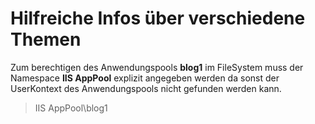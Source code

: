 # Hilfreiche Infos über verschiedene Themen

Zum berechtigen des Anwendungspools **blog1** im FileSystem muss der Namespace **IIS AppPool** explizit angegeben werden da sonst der UserKontext des Anwendungspools nicht gefunden werden kann.
>IIS AppPool\blog1